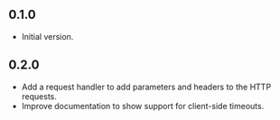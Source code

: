 ## 0.1.0

- Initial version.

## 0.2.0

- Add a request handler to add parameters and headers to the HTTP requests.
- Improve documentation to show support for client-side timeouts.
